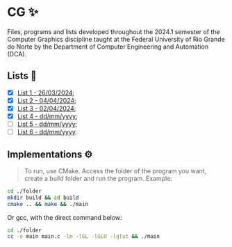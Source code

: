 # CG ✨

Files, programs and lists developed throughout the 2024.1 semester of the Computer Graphics discipline taught at the Federal University of Rio Grande do Norte by the Department of Computer Engineering and Automation (DCA).

## Lists 📄

- [x] [List 1 - 26/03/2024](./lists/lista-de-exercicios-01.pdf);
- [x] [List 2 - 04/04/2024](./lists/lista-de-exercicios-02.pdf);
- [x] [List 3 - 02/04/2024](./lists/lista-de-exercicios-03.pdf);
- [x] [List 4 - dd/mm/yyyy](./lists/lista-de-exercicios-04.pdf);
- [ ] [List 5 - dd/mm/yyyy](./lists/lista-de-exercicios-05.pdf);
- [ ] [List 6 - dd/mm/yyyy](./lists/lista-de-exercicios-06.pdf).

## Implementations ⚙

> To run, use CMake. Access the folder of the program you want, create a build folder and run the program. Example:

```sh
cd ./folder
mkdir build && cd build
cmake .. && make && ./main
```

Or gcc, with the direct command below:

```bash
cd ./folder
cc -o main main.c -lm -lGL -lGLU -lglut && ./main
```
